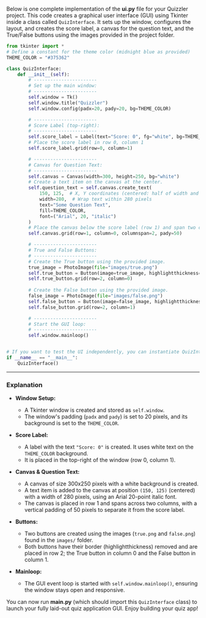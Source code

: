 Below is one complete implementation of the **ui.py** file for your Quizzler project. This code creates a graphical user interface (GUI) using Tkinter inside a class called `QuizInterface`. It sets up the window, configures the layout, and creates the score label, a canvas for the question text, and the True/False buttons using the images provided in the project folder.

```python
from tkinter import *
# Define a constant for the theme color (midnight blue as provided)
THEME_COLOR = "#375362"

class QuizInterface:
    def __init__(self):
        # -----------------------
        # Set up the main window:
        # -----------------------
        self.window = Tk()
        self.window.title("Quizzler")
        self.window.config(padx=20, pady=20, bg=THEME_COLOR)

        # -----------------------
        # Score Label (top-right):
        # -----------------------
        self.score_label = Label(text="Score: 0", fg="white", bg=THEME_COLOR, font=("Arial", 12))
        # Place the score label in row 0, column 1
        self.score_label.grid(row=0, column=1)

        # -----------------------
        # Canvas for Question Text:
        # -----------------------
        self.canvas = Canvas(width=300, height=250, bg="white")
        # Create a text item on the canvas at the center.
        self.question_text = self.canvas.create_text(
            150, 125,  # X, Y coordinates (centered: half of width and height)
            width=280,  # Wrap text within 280 pixels
            text="Some Question Text",
            fill=THEME_COLOR,
            font=("Arial", 20, "italic")
        )
        # Place the canvas below the score label (row 1) and span two columns.
        self.canvas.grid(row=1, column=0, columnspan=2, pady=50)

        # -----------------------
        # True and False Buttons:
        # -----------------------
        # Create the True button using the provided image.
        true_image = PhotoImage(file="images/true.png")
        self.true_button = Button(image=true_image, highlightthickness=0)
        self.true_button.grid(row=2, column=0)
        
        # Create the False button using the provided image.
        false_image = PhotoImage(file="images/false.png")
        self.false_button = Button(image=false_image, highlightthickness=0)
        self.false_button.grid(row=2, column=1)

        # -----------------------
        # Start the GUI loop:
        # -----------------------
        self.window.mainloop()


# If you want to test the UI independently, you can instantiate QuizInterface:
if __name__ == "__main__":
    QuizInterface()
```

---

### Explanation

- **Window Setup:**  
  - A Tkinter window is created and stored as `self.window`.
  - The window's padding (`padx` and `pady`) is set to 20 pixels, and its background is set to the `THEME_COLOR`.

- **Score Label:**  
  - A label with the text `"Score: 0"` is created. It uses white text on the `THEME_COLOR` background.
  - It is placed in the top-right of the window (row 0, column 1).

- **Canvas & Question Text:**  
  - A canvas of size 300x250 pixels with a white background is created.
  - A text item is added to the canvas at position `(150, 125)` (centered) with a width of 280 pixels, using an Arial 20-point italic font.
  - The canvas is placed in row 1 and spans across two columns, with a vertical padding of 50 pixels to separate it from the score label.

- **Buttons:**  
  - Two buttons are created using the images (`true.png` and `false.png`) found in the `images/` folder.
  - Both buttons have their border (highlightthickness) removed and are placed in row 2; the True button in column 0 and the False button in column 1.

- **Mainloop:**  
  - The GUI event loop is started with `self.window.mainloop()`, ensuring the window stays open and responsive.

You can now run **main.py** (which should import this `QuizInterface` class) to launch your fully laid-out quiz application GUI. Enjoy building your quiz app!

